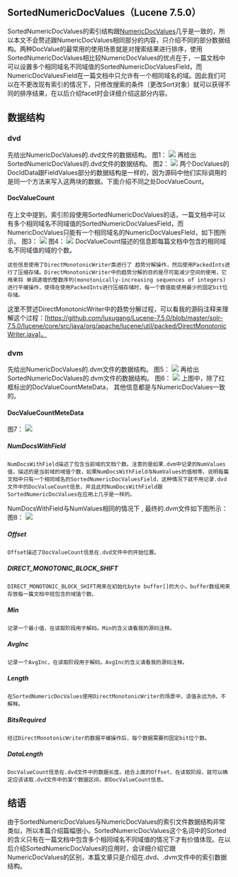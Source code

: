 ## SortedNumericDocValues（Lucene 7.5.0）
SortedNumericDocValues的索引结构跟[NumericDocValues](http://www.amazingkoala.com.cn/Lucene/DocValues/2019/0409/46.html)几乎是一致的，所以本文不会赘述跟NumericDocValues相同部分的内容，只介绍不同的部分数据结构。两种DocValue的最常用的使用场景就是对搜索结果进行排序，使用SortedNumericDocValues相比较NumericDocValues的优点在于，一篇文档中可以设置多个相同域名不同域值的SortedNumericDocValuesField，而NumericDocValuesField在一篇文档中只允许有一个相同域名的域。因此我们可以在不更改现有索引的情况下，只修改搜索的条件（更改Sort对象）就可以获得不同的排序结果，在以后介绍facet时会详细介绍这部分内容。
## 数据结构
### dvd
先给出NumericDocValues的.dvd文件的数据结构。
图1：
<img src="SortedNumericDocValues-image/1.png">
再给出SortedNumericDocValues的.dvd文件的数据结构。
图2：
<img src="SortedNumericDocValues-image/2.png">
两个DocValues的DocIdData跟FieldValues部分的数据结构是一样的，因为源码中他们实际调用的是同一个方法来写入这两块的数据。下面介绍不同之处DocValueCount。

#### DocValueCount
在上文中提到，索引阶段使用SortedNumericDocValues的话，一篇文档中可以有多个相同域名不同域值的SortedNumericDocValuesField，而NumericDocValues只能有一个相同域名的NumericDocValuesFIeld，如下图所示。
图3：
<img src="SortedNumericDocValues-image/3.png">
图4：
<img src="SortedNumericDocValues-image/4.png">
DocValueCount描述的信息即每篇文档中包含的相同域名不同域值的域的个数。

```text
这些信息使用了DirectMonotonicWriter类进行了 趋势分解操作，然后使用PackedInts进行了压缩存储。DirectMonotonicWriter中的趋势分解的目的是尽可能减少空间的使用，它用来将 单调递增的整数序列(monotonically-increasing sequences of integers)进行平缓操作，使得在使用PackedInts进行压缩存储时，每一个数值能使用最少的固定bit位存储。
```
这里不赘述DirectMonotonicWriter中的趋势分解过程，可以看我的源码注释来理解这个过程：[https://github.com/luxugang/Lucene-7.5.0/blob/master/solr-7.5.0/lucene/core/src/java/org/apache/lucene/util/packed/DirectMonotonicWriter.java]。
### dvm
先给出NumericDocValues的.dvm文件的数据结构。
图5：
<img src="SortedNumericDocValues-image/5.png">
再给出SortedNumericDocValues的.dvm文件的数据结构。
图6：
<img src="SortedNumericDocValues-image/6.png">
上图中，除了红框标出的DocValueCountMeteData， 其他信息都是与NumericDocValues一致的。

#### DocValueCountMeteData
图7：
<img src="SortedNumericDocValues-image/7.png">
##### NumDocsWithField
```text
NumDocsWithField描述了包含当前域的文档个数。注意的是如果.dvm中记录的NumValues值，描述的是当前域的域值个数，如果NumDocsWithField与NumValues的值相等，说明每篇文档中只有一个相同域名的SortedNumericDocValuesField，这种情况下就不用记录.dvd文件中的DocValueCount信息，并且此时NumDocsWithField跟SortedNumericDocValues在应用上几乎是一样的。
```
NumDocsWithField与NumValues相同的情况下 , 最终的.dvm文件如下图所示：
图8：
<img src="SortedNumericDocValues-image/8.png">
##### Offset
```text
Offset描述了DocValueCount信息在.dvd文件中的开始位置。
```
##### DIRECT_MONOTONIC_BLOCK_SHIFT
```text
DIRECT_MONOTONIC_BLOCK_SHIFT用来在初始化byte buffer[]的大小，buffer数组用来存放每一篇文档中班包含的域值个数。
```
##### Min
```text
记录一个最小值，在读取阶段用于解码。Min的含义请看我的源码注释。
```
##### AvgInc
```text
记录一个AvgInc，在读取阶段用于解码。AvgInc的含义请看我的源码注释。
```
##### Length
```text
在SortedNumericDocValues使用DirectMonotonicWriter的场景中，该值永远为0，不解释。
```
##### BitsRequired
```text
经过DirectMonotonicWriter的数据平缓操作后，每个数据需要的固定bit位个数。
```
##### DataLength
```text
DocValueCount信息在.dvd文件中的数据长度。结合上面的Offset，在读取阶段，就可以确定应该读取.dvd文件中的某个数据区间，即DocValueCount信息。
```
## 结语
由于SortedNumericDocValues与NumericDocValues的索引文件数据结构非常类似，所以本篇介绍篇幅很小。SortedNumericDocValues这个名词中的Sorted的含义只有在一篇文档中包含多个相同域名不同域值的情况下才有价值体现。在以后介绍SortedNumericDocValues的应用时，会详细介绍它跟NumericDocValues的区别，本篇文章只是介绍在.dvd、.dvm文件中的索引数据结构。
